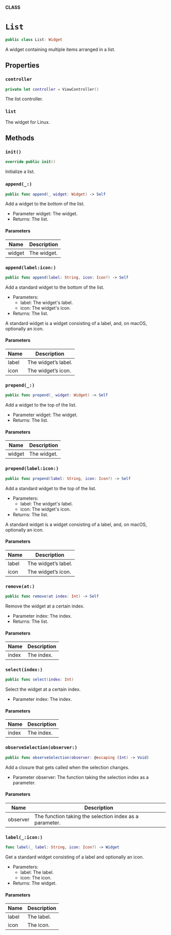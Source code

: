 **CLASS**

# `List`

```swift
public class List: Widget
```

A widget containing multiple items arranged in a list.

## Properties
### `controller`

```swift
private let controller = ViewController()
```

The list controller.

### `list`

The widget for Linux.

## Methods
### `init()`

```swift
override public init()
```

Initialize a list.

### `append(_:)`

```swift
public func append(_ widget: Widget) -> Self
```

Add a widget to the bottom of the list.
- Parameter widget: The widget.
- Returns: The list.

#### Parameters

| Name | Description |
| ---- | ----------- |
| widget | The widget. |

### `append(label:icon:)`

```swift
public func append(label: String, icon: Icon?) -> Self
```

Add a standard widget to the bottom of the list.
- Parameters:
  - label: The widget's label.
  - icon: The widget's icon.
- Returns: The list.

A standard widget is a widget consisting of a label, and, on macOS, optionally an icon.

#### Parameters

| Name | Description |
| ---- | ----------- |
| label | The widget’s label. |
| icon | The widget’s icon. |

### `prepend(_:)`

```swift
public func prepend(_ widget: Widget) -> Self
```

Add a widget to the top of the list.
- Parameter widget: The widget.
- Returns: The list.

#### Parameters

| Name | Description |
| ---- | ----------- |
| widget | The widget. |

### `prepend(label:icon:)`

```swift
public func prepend(label: String, icon: Icon?) -> Self
```

Add a standard widget to the top of the list.
- Parameters:
  - label: The widget's label.
  - icon: The widget's icon.
- Returns: The list.

A standard widget is a widget consisting of a label, and, on macOS, optionally an icon.

#### Parameters

| Name | Description |
| ---- | ----------- |
| label | The widget’s label. |
| icon | The widget’s icon. |

### `remove(at:)`

```swift
public func remove(at index: Int) -> Self
```

Remove the widget at a certain index.
- Parameter index: The index.
- Returns: The list.

#### Parameters

| Name | Description |
| ---- | ----------- |
| index | The index. |

### `select(index:)`

```swift
public func select(index: Int)
```

Select the widget at a certain index.
- Parameter index: The index.

#### Parameters

| Name | Description |
| ---- | ----------- |
| index | The index. |

### `observeSelection(observer:)`

```swift
public func observeSelection(observer: @escaping (Int) -> Void)
```

Add a closure that gets called when the selection changes.
- Parameter observer: The function taking the selection index as a parameter.

#### Parameters

| Name | Description |
| ---- | ----------- |
| observer | The function taking the selection index as a parameter. |

### `label(_:icon:)`

```swift
func label(_ label: String, icon: Icon?) -> Widget
```

Get a standard widget consisting of a label and optionally an icon.
- Parameters:
  - label: The label.
  - icon: The icon.
- Returns: The widget.

#### Parameters

| Name | Description |
| ---- | ----------- |
| label | The label. |
| icon | The icon. |